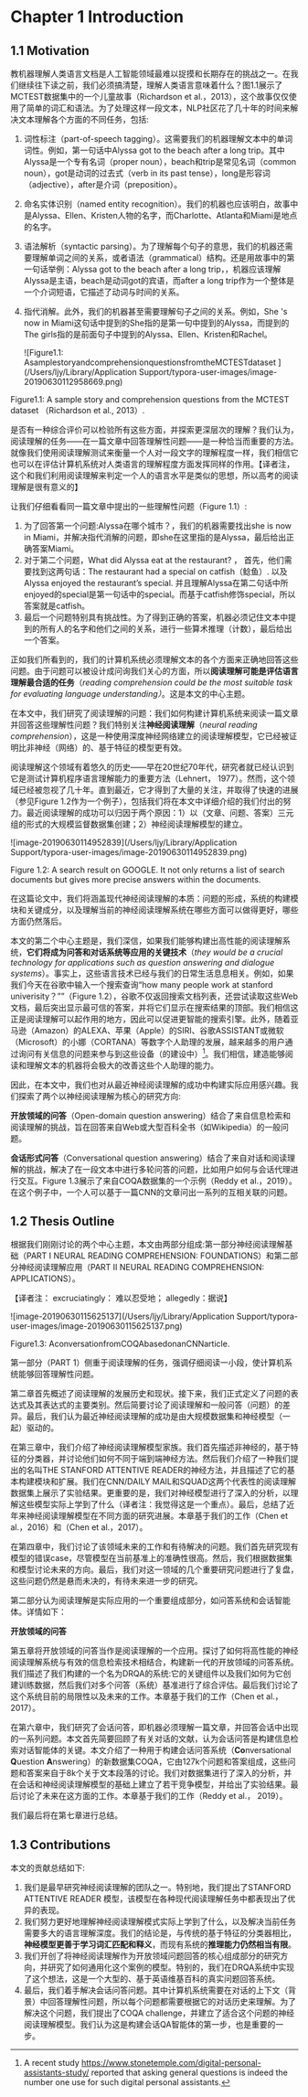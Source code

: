 # Chapter 1 Introduction

## 1.1  Motivation

教机器理解人类语言文档是人工智能领域最难以捉摸和长期存在的挑战之一。在我们继续往下读之前，我们必须搞清楚，理解人类语言意味着什么？图1.1展示了MCTEST数据集中的一个儿童故事（Richardson et al.，2013），这个故事仅仅使用了简单的词汇和语法。为了处理这样一段文本，NLP社区花了几十年的时间来解决文本理解各个方面的不同任务，包括:

1. 词性标注（part-of-speech tagging）。这需要我们的机器理解文本中的单词词性。例如，第一句话中Alyssa got to the beach after a long trip。其中Alyssa是一个专有名词（proper noun），beach和trip是常见名词（common noun），got是动词的过去式（verb in its past tense），long是形容词（adjective），after是介词（preposition）。

2. 命名实体识别（named entity recognition）。我们的机器也应该明白，故事中是Alyssa、Ellen、Kristen人物的名字，而Charlotte、Atlanta和Miami是地点的名字。

3. 语法解析（syntactic parsing）。为了理解每个句子的意思，我们的机器还需要理解单词之间的关系，或者语法（grammatical）结构。还是用故事中的第一句话举例：Alyssa got to the beach after a long trip，，机器应该理解Alyssa是主语，beach是动词got的宾语，而after a long trip作为一个整体是一个介词短语，它描述了动词与时间的关系。

4. 指代消解。此外，我们的机器甚至需要理解句子之间的关系。例如，She 's now in Miami这句话中提到的She指的是第一句中提到的Alyssa，而提到的The girls指的是前面句子中提到的Alyssa、Ellen、Kristen和Rachel。

   ![Figure1.1: AsamplestoryandcomprehensionquestionsfromtheMCTESTdataset ](/Users/ljy/Library/Application Support/typora-user-images/image-20190630112958669.png)

Figure1.1: A sample story and comprehension questions from the MCTEST dataset
（Richardson et al., 2013）.

是否有一种综合评价可以检验所有这些方面，并探索更深层次的理解？我们认为，阅读理解的任务——在一篇文章中回答理解性问题——是一种恰当而重要的方法。就像我们使用阅读理解测试来衡量一个人对一段文字的理解程度一样，我们相信它也可以在评估计算机系统对人类语言的理解程度方面发挥同样的作用。【译者注，这个和我们利用阅读理解来判定一个人的语言水平是类似的思想，所以高考的阅读理解是很有意义的】

让我们仔细看看同一篇文章中提出的一些理解性问题（Figure 1.1）:

1. 为了回答第一个问题:Alyssa在哪个城市？，我们的机器需要找出she is now in Miami，并解决指代消解的问题，即she在这里指的是Alyssa，最后给出正确答案Miami。
2. 对于第二个问题，What did Alyssa eat at the restaurant? ， 首先，他们需要找到这两句话：The restaurant had a special on catfish（鲶鱼）. 以及 Alyssa enjoyed the restaurant’s special. 并且理解Alyssa在第二句话中所enjoyed的special是第一句话中的special。而基于catfish修饰special，所以答案就是catfish。
3. 最后一个问题特别具有挑战性。为了得到正确的答案，机器必须记住文本中提到的所有人的名字和他们之间的关系，进行一些算术推理（计数），最后给出一个答案。

正如我们所看到的，我们的计算机系统必须理解文本的各个方面来正确地回答这些问题。由于问题可以被设计成问询我们关心的方面，所以**阅读理解可能是评估语言理解最合适的任务**（*reading comprehension could be the most suitable task for evaluating language understanding）*。这是本文的中心主题。

在本文中，我们研究了阅读理解的问题：我们如何构建计算机系统来阅读一篇文章并回答这些理解性问题？我们特别关注**神经阅读理解**（*neural reading comprehension*），这是一种使用深度神经网络建立的阅读理解模型，它已经被证明比非神经（网络）的、基于特征的模型更有效。

阅读理解这个领域有着悠久的历史——早在20世纪70年代，研究者就已经认识到它是测试计算机程序语言理解能力的重要方法（Lehnert， 1977）。然而，这个领域已经被忽视了几十年。直到最近，它才得到了大量的关注，并取得了快速的进展（参见Figure 1.2作为一个例子），包括我们将在本文中详细介绍的我们付出的努力。最近阅读理解的成功可以归因于两个原因：1）以（文章、问题、答案）三元组的形式的大规模监督数据集创建；2）神经阅读理解模型的建立。

![image-20190630114952839](/Users/ljy/Library/Application Support/typora-user-images/image-20190630114952839.png)

Figure 1.2: A search result on GOOGLE. It not only returns a list of search documents but gives more precise answers within the documents. 

 

在这篇论文中，我们将涵盖现代神经阅读理解的本质：问题的形成，系统的构建模块和关键成分，以及理解当前的神经阅读理解系统在哪些方面可以做得更好，哪些方面仍然落后。

本文的第二个中心主题是，我们深信，如果我们能够构建出高性能的阅读理解系统，**它们将成为问答和对话系统等应用的关键技术**（*they would be a crucial technology for applications such as question answering and dialogue systems*）。事实上，这些语言技术已经与我们的日常生活息息相关。例如，如果我们今天在谷歌中输入一个搜索查询“how many people work at stanford univerisity？””（Figure 1.2），谷歌不仅返回搜索文档列表，还尝试读取这些Web文档，最后突出显示最可信的答案，并将它们显示在搜索结果的顶部。我们相信这正是阅读理解可以起作用的地方，因此可以促进更智能的搜索引擎。此外，随着亚马逊（Amazon）的ALEXA、苹果（Apple）的SIRI、谷歌ASSISTANT或微软（Microsoft）的小娜（CORTANA）等数字个人助理的发展，越来越多的用户通过询问有关信息的问题来参与到这些设备（的建设中）[^1]。我们相信，建造能够阅读和理解文本的机器将会极大的改善这些个人助理的能力。

因此，在本文中，我们也对从最近神经阅读理解的成功中构建实际应用感兴趣。我们探索了两个以神经阅读理解为核心的研究方向:

**开放领域的问答**（Open-domain question answering）结合了来自信息检索和阅读理解的挑战，旨在回答来自Web或大型百科全书（如Wikipedia）的一般问题。

**会话形式问答**（Conversational question answering）结合了来自对话和阅读理解的挑战，解决了在一段文本中进行多轮问答的问题，比如用户如何与会话代理进行交互。Figure 1.3展示了来自COQA数据集的一个示例（Reddy et al.，2019）。在这个例子中，一个人可以基于一篇CNN的文章问出一系列的互相关联的问题。

[^1]: A recent study https://www.stonetemple.com/digital-personal-assistants-study/ reported that asking general questions is indeed the number one use for such digital personal assistants.

## 1.2 Thesis Outline

根据我们刚刚讨论的两个中心主题，本文由两部分组成:第一部分神经阅读理解基础（PART I NEURAL READING COMPREHENSION: FOUNDATIONS）和第二部分神经阅读理解应用（PART II NEURAL READING COMPREHENSION: APPLICATIONS）。

【译者注： excruciatingly： 难以忍受地； allegedly：据说】

![image-20190630115625137](/Users/ljy/Library/Application Support/typora-user-images/image-20190630115625137.png)

Figure1.3: AconversationfromCOQAbasedonanCNNarticle. 

第一部分（PART 1）侧重于阅读理解的任务，强调仔细阅读一小段，使计算机系统能够回答理解性问题。

第二章首先概述了阅读理解的发展历史和现状。接下来，我们正式定义了问题的表达式及其表达式的主要类别。然后简要讨论了阅读理解和一般问答（问题）的差异。最后，我们认为最近神经阅读理解的成功是由大规模数据集和神经模型（一起）驱动的。

在第三章中，我们介绍了神经阅读理解模型家族。我们首先描述非神经的，基于特征的分类器，并讨论他们如何不同于端到端神经方法。然后我们介绍了一种我们提出的名叫THE STANFORD ATTENTIVE READER的神经方法，并且描述了它的基本构建模块和扩展。我们在CNN/DAILY MAIL和SQUAD这两个代表性的阅读理解数据集上展示了实验结果。更重要的是，我们对神经模型进行了深入的分析，以理解这些模型实际上学到了什么（译者注：我觉得这是一个重点）。最后，总结了近年来神经阅读理解模型在不同方面的研究进展。本章基于我们的工作（Chen et al.，2016）和（Chen et al.，2017）。

在第四章中，我们讨论了该领域未来的工作和有待解决的问题。我们首先研究现有模型的错误case，尽管模型在当前基准上的准确性很高。然后，我们根据数据集和模型讨论未来的方向。最后，我们对这一领域的几个重要研究问题进行了复盘，这些问题仍然是悬而未决的，有待未来进一步的研究。

第二部分认为阅读理解是实际应用的一个重要组成部分，如问答系统和会话智能体。详情如下：

**开放领域的问答**                                                                                                                                                                                                                                                      

第五章将开放领域的问答当作是阅读理解的一个应用。探讨了如何将高性能的神经阅读理解系统与有效的信息检索技术相结合，构建新一代的开放领域的问答系统。我们描述了我们构建的一个名为DRQA的系统:它的关键组件以及我们如何为它创建训练数据，然后我们对多个问答（系统）基准进行了综合评估。最后我们讨论了这个系统目前的局限性以及未来的工作。本章基于我们的工作（Chen et al.，2017）。

在第六章中，我们研究了会话问答，即机器必须理解一篇文章，并回答会话中出现的一系列问题。本文首先简要回顾了有关对话的文献，认为会话问答是构建信息检索对话智能体的关键。本文介绍了一种用于构建会话问答系统（**Co**nversational **Q**uestion **A**nswering）的新数据集COQA，它由127k个问题和答案组成，这些问题和答案来自于8k个关于文本段落的讨论。我们对数据集进行了深入的分析，并在会话和神经阅读理解模型的基础上建立了若干竞争模型，并给出了实验结果。最后讨论了未来在这方面的工作。本章基于我们的工作（Reddy et al.， 2019）。

我们最后将在第七章进行总结。

## 1.3 Contributions

本文的贡献总结如下:

1. 我们是最早研究神经阅读理解的团队之一。特别地，我们提出了STANFORD ATTENTIVE READER 模型，该模型在各种现代阅读理解任务中都表现出了优异的表现。
2. 我们努力更好地理解神经阅读理解模式实际上学到了什么，以及解决当前任务需要多大的语言理解深度。我们的结论是，与传统的基于特征的分类器相比，**神经模型更善于学习词汇匹配和释义**，而现有系统的**推理能力仍然相当有限**。
3. 我们开创了将神经阅读理解作为开放领域问题回答的核心组成部分的研究方向，并研究了如何通用化这个案例的模型。特别的，我们在DRQA系统中实现了这个想法，这是一个大型的、基于英语维基百科的真实问题回答系统。
4. 最后，我们着手解决会话问答问题。其中计算机系统需要在对话的上下文（背景）中回答理解性问题，所以每个问题都需要根据它的对话历史来理解。为了解决这个问题，我们提出了COQA challenge，并建立了适合这个问题的神经阅读理解模型。我们认为这是构建会话QA智能体的第一步，也是重要的一步。

 

